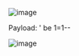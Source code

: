 ![image](https://github.com/user-attachments/assets/5862a0ad-1c92-4645-8b43-1bdb2da51299)

Payload:
' be 1=1--



![image](https://github.com/user-attachments/assets/6d89ce1f-eaba-4a72-b243-2261553006d3)
